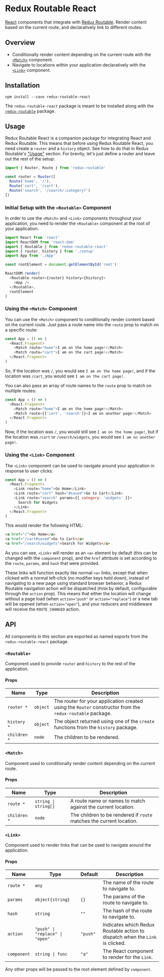 # Redux Routable React

[React](https://reactjs.org/) components that integrate with [Redux
Routable](https://www.npmjs.com/package/redux-routable). Render content based on
the current route, and declaratively link to different routes.

## Overview

- Conditionally render content depending on the current route with the
  [`<Match>`](#match) component.
- Navigate to locations within your application declaratively with the
  [`<Link>`](#link) component.

## Installation

```shell
npm install --save redux-routable-react
```

The `redux-routable-react` package is meant to be installed along with the
[`redux-routable`](https://www.npmjs.com/package/redux-routable#installation)
package.

## Usage

Redux Routable React is a companion package for integrating React and Redux
Routable. This means that before using Redux Routable React, you need create a
`router` and a `history` object. See how to do that in Redux Routable's
["Usage"](https://www.npmjs.com/package/redux-routable#usage) section. For
brevity, let's just define a router and leave out the rest of the setup:

```javascript
import { Router, Route } from 'redux-routable'

const router = Router([
  Route('home', '/'),
  Route('cart', '/cart'),
  Route('search', '/search/:category?')
])
```

### Initial Setup with the `<Routable>` Component

In order to use the `<Match>` and `<Link>` components throughout your
application, you need to render the `<Routable>` component at the root of your
application:

```javascript
import React from 'react'
import ReactDOM from 'react-dom'
import { Routable } from 'redux-routable-react'
import { router, history } from './setup'
import App from './App'

const rootElement = document.getElementById('root')

ReactDOM.render(
  <Routable router={router} history={history}>
    <App />
  </Routable>,
  rootElement
)
```

### Using the `<Match>` Component

You can use the `<Match>` component to conditionally render content based on the
current route. Just pass a route name into the `route` prop to match on a
specific route:

```javascript
const App = () => (
  <React.Fragment>
    <Match route="home">I am on the home page!</Match>
    <Match route="cart">I am on the cart page!</Match>
  </React.Fragment>
)
```

So, if the location was `/`, you would see `I am on the home page!`, and if the
location was `/cart`, you would see `I am on the cart page!`.

You can also pass an array of route names to the `route` prop to match on
multiple routes:

```javascript
const App = () => (
  <React.Fragment>
    <Match route="home">I am on the home page!</Match>
    <Match route={['cart', 'search']}>I am on another page!</Match>
  </React.Fragment>
)
```

Now, if the location was `/`, you would still see `I am on the home page!`, but
if the location was `/cart` or `/search/widgets`, you would see `I am on another
page!`.

### Using the `<Link>` Component

The `<Link>` component can be used to navigate around your application in
response to user clicks:

```javascript
const App = () => (
  <React.Fragment>
    <Link route="home">Go Home</Link>
    <Link route="cart" hash="#saved">Go to Cart</Link>
    <Link route="search" params={{ category: 'widgets' }}>
      Search for Widgets
    </Link>
  </React.Fragment>
)
```

This would render the following HTML:

```html
<a href="/">Go Home</a>
<a href="/cart#saved">Go to Cart</a>
<a href="/search/widgets">Search for Widgets</a>
```

As you can see, `<Link>` will render as an `<a>` element by default (this can be
changed with the `component` prop), and the `href` attribute is set according to
the `route`, `params`, and `hash` that were provided.

These links will function exactly like normal `<a>` links, except that when
clicked with a normal left-click (no modifier keys held down), instead of
navigating to a new page using standard browser behavior, a Redux Routable
navigation action will be dispatched (`PUSH` by default, configurable through
the `action` prop). This means that either the location will change without a
page load (when `action="push"` or `action="replace"`) or a new tab will be
opened (when `action="open"`), and your reducers and middleware will receive the
`ROUTE_CHANGED` action.

## API

All components in this section are exported as named exports from the
`redux-routable-react` package.

### `<Routable>`

Component used to provide `router` and `history` to the rest of the application.

#### Props

| Name         | Type     | Description                                                                                               |
| ------------ | -------- | --------------------------------------------------------------------------------------------------------- |
| `router *`   | `object` | The router for your application created using the `Router` constructor from the `redux-routable` package. |
| `history *`  | `object` | The object returned using one of the `create` functions from the `history` package.                       |
| `children *` | `node`   | The children to be rendered.                                                                              |

### `<Match>`

Component used to conditionally render content depending on the current route.

#### Props

| Name         | Type                 | Description                                                          |
| ------------ | -------------------- | -------------------------------------------------------------------- |
| `route *`    | `string \| string[]` | A route name or names to match against the current location.         |
| `children *` | `node`               | The children to be rendered if `route` matches the current location. |

### `<Link>`

Component used to render links that can be used to navigate around the
application.

#### Props

| Name        | Type                            | Default  | Description                                                                   |
| ----------- | ------------------------------- | -------- | ----------------------------------------------------------------------------- |
| `route *`   | `any`                           |          | The name of the route to navigate to.                                         |
| `params`    | `object{string}`                | `{}`     | The params of the route to navigate to.                                       |
| `hash`      | `string`                        | `""`     | The hash of the route to navigate to.                                         |
| `action`    | `"push" \| "replace" \| "open"` | `"push"` | Indicates which Redux Routable action to dispatch when the `Link` is clicked. |
| `component` | `string \| func`                | `"a"`    | The React component to render for the `Link`.                                 |

Any other props will be passed to the root element defined by `component`.
